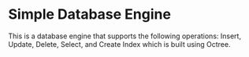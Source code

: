 # Simple Database Engine
This is a database engine that supports the following operations: Insert, Update, Delete, Select, and Create Index which is built using Octree.

